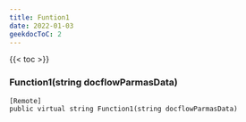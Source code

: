 ```yaml
---
title: Funtion1
date: 2022-01-03
geekdocToC: 2
---
```

{{< toc >}}
### Function1(string docflowParmasData)
```CSharp
[Remote]
public virtual string Function1(string docflowParmasData)
```
